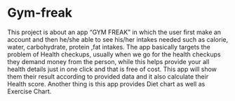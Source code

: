 # Gym-freak
This project is about an app “GYM FREAK” in which the user first make an account and then he/she able to see his/her intakes needed such as calorie, water, carbohydrate, protein ,fat intakes. The app basically targets the problem of Health checkups, usually when we go for the health checkups they demand money from the person, while this helps provide your all health details just in one click and that is free of cost. This app will show them their result according to provided data and it also calculate their Health score. Another thing is this app provides Diet chart as well as Exercise Chart.

